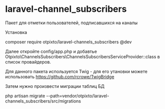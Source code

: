 # laravel-channel_subscribers
Пакет для отметки пользователей, подписавшихся на каналы


Установка 


  composer require otpixto/laravel-channels_subscribers @dev



Далее откройте config/app.php и добавтье Otpixto\ChannelsSubscribers\ChannelsSubscribersServiceProvider::class в список провайдеров.

Для данного пакета используется Twig - для его утановки можете использовать https://github.com/rcrowe/TwigBridge


Затем нужно произвести миграции таблиц БД

  php artisan migrate --path=vendor/otpixto/laravel-channels_subscribers/src/migrations

